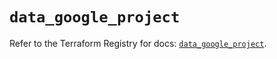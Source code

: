 # `data_google_project`

Refer to the Terraform Registry for docs: [`data_google_project`](https://registry.terraform.io/providers/hashicorp/google/6.27.0/docs/data-sources/project).
